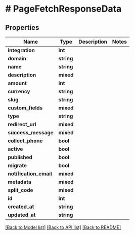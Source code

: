 # # PageFetchResponseData

## Properties

Name | Type | Description | Notes
------------ | ------------- | ------------- | -------------
**integration** | **int** |  |
**domain** | **string** |  |
**name** | **string** |  |
**description** | **mixed** |  |
**amount** | **int** |  |
**currency** | **string** |  |
**slug** | **string** |  |
**custom_fields** | **mixed** |  |
**type** | **string** |  |
**redirect_url** | **mixed** |  |
**success_message** | **mixed** |  |
**collect_phone** | **bool** |  |
**active** | **bool** |  |
**published** | **bool** |  |
**migrate** | **bool** |  |
**notification_email** | **mixed** |  |
**metadata** | **mixed** |  |
**split_code** | **mixed** |  |
**id** | **int** |  |
**created_at** | **string** |  |
**updated_at** | **string** |  |

[[Back to Model list]](../../README.md#models) [[Back to API list]](../../README.md#endpoints) [[Back to README]](../../README.md)
